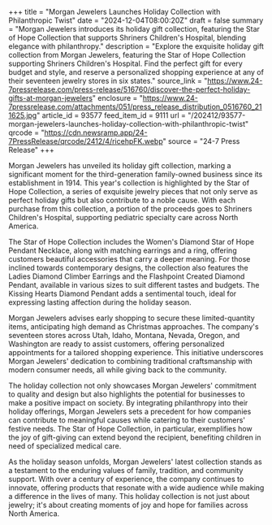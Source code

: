 +++
title = "Morgan Jewelers Launches Holiday Collection with Philanthropic Twist"
date = "2024-12-04T08:00:20Z"
draft = false
summary = "Morgan Jewelers introduces its holiday gift collection, featuring the Star of Hope Collection that supports Shriners Children's Hospital, blending elegance with philanthropy."
description = "Explore the exquisite holiday gift collection from Morgan Jewelers, featuring the Star of Hope Collection supporting Shriners Children's Hospital. Find the perfect gift for every budget and style, and reserve a personalized shopping experience at any of their seventeen jewelry stores in six states."
source_link = "https://www.24-7pressrelease.com/press-release/516760/discover-the-perfect-holiday-gifts-at-morgan-jewelers"
enclosure = "https://www.24-7pressrelease.com/attachments/051/press_release_distribution_0516760_211625.jpg"
article_id = 93577
feed_item_id = 9111
url = "/202412/93577-morgan-jewelers-launches-holiday-collection-with-philanthropic-twist"
qrcode = "https://cdn.newsramp.app/24-7PressRelease/qrcode/2412/4/ricehpFK.webp"
source = "24-7 Press Release"
+++

<p>Morgan Jewelers has unveiled its holiday gift collection, marking a significant moment for the third-generation family-owned business since its establishment in 1914. This year's collection is highlighted by the Star of Hope Collection, a series of exquisite jewelry pieces that not only serve as perfect holiday gifts but also contribute to a noble cause. With each purchase from this collection, a portion of the proceeds goes to Shriners Children's Hospital, supporting pediatric specialty care across North America.</p><p>The Star of Hope Collection includes the Women's Diamond Star of Hope Pendant Necklace, along with matching earrings and a ring, offering customers beautiful accessories that carry a deeper meaning. For those inclined towards contemporary designs, the collection also features the Ladies Diamond Climber Earrings and the Flashpoint Created Diamond Pendant, available in various sizes to suit different tastes and budgets. The Kissing Hearts Diamond Pendant adds a sentimental touch, ideal for expressing lasting affection during the holiday season.</p><p>Morgan Jewelers advises early shopping to secure these limited-quantity items, anticipating high demand as Christmas approaches. The company's seventeen stores across Utah, Idaho, Montana, Nevada, Oregon, and Washington are ready to assist customers, offering personalized appointments for a tailored shopping experience. This initiative underscores Morgan Jewelers' dedication to combining traditional craftsmanship with modern consumer needs, all while giving back to the community.</p><p>The holiday collection not only showcases Morgan Jewelers' commitment to quality and design but also highlights the potential for businesses to make a positive impact on society. By integrating philanthropy into their holiday offerings, Morgan Jewelers sets a precedent for how companies can contribute to meaningful causes while catering to their customers' festive needs. The Star of Hope Collection, in particular, exemplifies how the joy of gift-giving can extend beyond the recipient, benefiting children in need of specialized medical care.</p><p>As the holiday season unfolds, Morgan Jewelers' latest collection stands as a testament to the enduring values of family, tradition, and community support. With over a century of experience, the company continues to innovate, offering products that resonate with a wide audience while making a difference in the lives of many. This holiday collection is not just about jewelry; it's about creating moments of joy and hope for families across North America.</p>